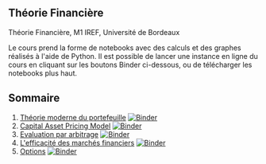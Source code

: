 ## Théorie Financière

Théorie Financière, M1 IREF, Université de Bordeaux

Le cours prend la forme de notebooks avec des calculs et des graphes réalisés à l'aide de Python. Il est possible de lancer une instance en ligne du cours en cliquant sur les boutons Binder ci-dessous, ou de télécharger les notebooks plus haut. 

## Sommaire

1. [Théorie moderne du portefeuille](http://nicolasmauhe.com/theorie_financiere/partie_1.html) [![Binder](https://mybinder.org/badge.svg)](https://mybinder.org/v2/gh/nicolasmauhe/theorie_financiere/master?filepath=Partie_1.ipynb)
2. [Capital Asset Pricing Model](http://nicolasmauhe.com/theorie_financiere/partie_2.html) [![Binder](https://mybinder.org/badge.svg)](https://mybinder.org/v2/gh/nicolasmauhe/theorie_financiere/master?filepath=Partie_2.ipynb)
3. [Evaluation par arbitrage](http://nicolasmauhe.com/theorie_financiere/partie_3.html) [![Binder](https://mybinder.org/badge.svg)](https://mybinder.org/v2/gh/nicolasmauhe/theorie_financiere/master?filepath=Partie_3.ipynb)
4. [L'efficacité des marchés financiers](http://nicolasmauhe.com/theorie_financiere/partie_4.html) [![Binder](https://mybinder.org/badge.svg)](https://mybinder.org/v2/gh/nicolasmauhe/theorie_financiere/master?filepath=Partie_4.ipynb)
5. [Options](http://nicolasmauhe.com/theorie_financiere/partie_5.html) [![Binder](https://mybinder.org/badge.svg)](https://mybinder.org/v2/gh/nicolasmauhe/theorie_financiere/master?filepath=Partie_5.ipynb)